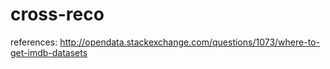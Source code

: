 # cross-reco

references: http://opendata.stackexchange.com/questions/1073/where-to-get-imdb-datasets
